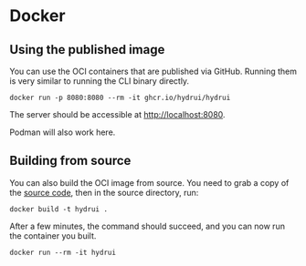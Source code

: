# Docker

## Using the published image

You can use the OCI containers that are published via GitHub. Running them is very similar to running the CLI binary directly.

```console
docker run -p 8080:8080 --rm -it ghcr.io/hydrui/hydrui
```

The server should be accessible at <http://localhost:8080>.

Podman will also work here.

## Building from source

You can also build the OCI image from source. You need to grab a copy of the [source code](https://github.com/hydrui/hydrui), then in the source directory, run:

```console
docker build -t hydrui .
```

After a few minutes, the command should succeed, and you can now run the container you built.

```console
docker run --rm -it hydrui
```
